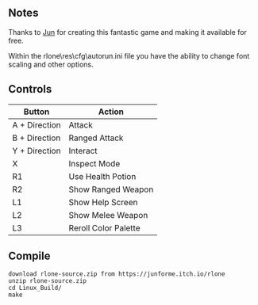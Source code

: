 ## Notes

Thanks to [Jun](https://junforme.itch.io/) for creating this fantastic  game and making it available for free.

Within the rlone\res\cfg\autorun.ini file you have the ability to change font scaling and other options.

## Controls

| Button | Action |
|--|--| 
|A + Direction|Attack|
|B +  Direction|Ranged Attack|
|Y +  Direction|Interact|
|X|Inspect Mode|
|R1|Use Health Potion|
|R2|Show Ranged Weapon|
|L1|Show Help Screen|
|L2|Show Melee Weapon|
|L3|Reroll Color Palette|


## Compile

```shell
download rlone-source.zip from https://junforme.itch.io/rlone
unzip rlone-source.zip
cd Linux_Build/
make
```
